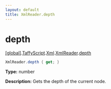 ```yaml
---
layout: default
title: XmlReader.depth
---
```


# depth

[\[global\]]({{site.baseurl}}/docs/).[TaffyScript]({{site.baseurl}}/docs/TaffyScript/).[Xml]({{site.baseurl}}/docs/TaffyScript/Xml/).[XmlReader]({{site.baseurl}}/docs/TaffyScript/Xml/XmlReader/).[depth]({{site.baseurl}}/docs/TaffyScript/Xml/XmlReader/depth/)

```cs
XmlReader.depth { get; }
```

**Type:** number

**Description:** Gets the depth of the current node.
